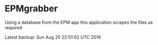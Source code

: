 # EPMgrabber
Using a database from the EPM app this application scrapes the files as required


Latest backup: Sun Aug 25 22:51:02 UTC 2019
